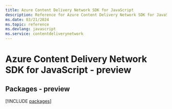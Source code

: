 ```yaml
---
title: Azure Content Delivery Network SDK for JavaScript
description: Reference for Azure Content Delivery Network SDK for JavaScript
ms.date: 03/21/2024
ms.topic: reference
ms.devlang: javascript
ms.service: contentdeliverynetwork
---
```

# Azure Content Delivery Network SDK for JavaScript - preview
## Packages - preview
[!INCLUDE [packages](content-delivery-network-index.md)]